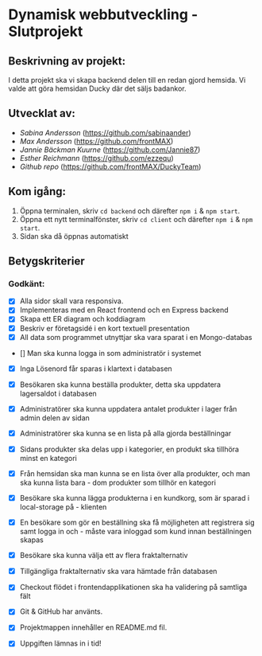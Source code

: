 # Dynamisk webbutveckling - Slutprojekt

## Beskrivning av projekt:
 I detta projekt ska vi skapa backend delen till en redan gjord hemsida. Vi valde att göra hemsidan Ducky där det säljs badankor.

## Utvecklat av:
* *Sabina Andersson* (https://github.com/sabinaander) 
* *Max Andersson* (https://github.com/frontMAX)
* *Jannie Bäckman Kuurne* (https://github.com/Jannie87)
* *Esther Reichmann* (https://github.com/ezzequ)
* *Github repo* (https://github.com/frontMAX/DuckyTeam)

## Kom igång:
1. Öppna terminalen, skriv `cd backend` och därefter `npm i` & `npm start`.
2. Öppna ett nytt terminalfönster, skriv `cd client` och därefter `npm i` & `npm start`.
3. Sidan ska då öppnas automatiskt 

## Betygskriterier
### Godkänt:
- [x] Alla sidor skall vara responsiva.
- [x] Implementeras med en React frontend och en Express backend
- [x] Skapa ett ER diagram och koddiagram
- [x] Beskriv er företagsidé i en kort textuell presentation
- [x] All data som programmet utnyttjar ska vara sparat i en Mongo-databas
- [] Man ska kunna logga in som administratör i systemet
- [x] Inga Lösenord får sparas i klartext i databasen
- [x] Besökaren ska kunna beställa produkter, detta ska uppdatera lagersaldot i databasen 
- [x] Administratörer ska kunna uppdatera antalet produkter i lager från admin delen av sidan
- [x] Administratörer ska kunna se en lista på alla gjorda beställningar
- [x] Sidans produkter ska delas upp i kategorier, en produkt ska tillhöra minst en kategori
- [x] Från hemsidan ska man kunna se en lista över alla produkter, och man ska kunna lista bara  -     dom produkter som tillhör en kategori   
- [x] Besökare ska kunna lägga produkterna i en kundkorg, som är sparad i local-storage på     -     klienten
- [x] En besökare som gör en beställning ska få möjligheten att registrera sig samt logga in och -     måste vara inloggad som kund innan beställningen skapas 
- [x] Besökare ska kunna välja ett av flera fraktalternativ
- [x] Tillgängliga fraktalternativ ska vara hämtade från databasen
- [x] Checkout flödet i frontendapplikationen ska ha validering på samtliga fält 

- [x] Git & GitHub har använts.
- [x] Projektmappen innehåller en README.md fil.
- [x] Uppgiften lämnas in i tid!